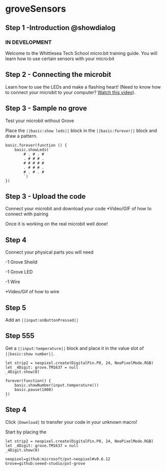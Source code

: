 # groveSensors

## Step 1 -Introduction @showdialog
<!---  @unplugged Deprecated use @showdialog --->
### **IN DEVELOPMENT**
Welcome to the Whittlesea Tech School micro:bit training guide.
You will learn how to use certain sensors with your micro:bit

## Step 2 - Connecting the microbit
Learn how to use the LEDs and make a flashing heart! 
(Need to know how to connect your microbit to your computer? [Watch this video](https://www.youtube.com/watch?v=NpEaa2P7qZI)).

## Step 3 - Sample no grove
Test your microbit without Grove

Place the ``||basic:show leds||`` block in the ``||basic:forever||`` block and draw a pattern.

```blocks
basic.forever(function () {
    basic.showLeds(`
        # . # . #
        . # # # .
        # # # # #
        . # # # .
        # . # . #
        `)
})
```

## Step 3 - Upload the code
Connect your microbit and download your code *Video/GIF of how to connect with pairing

Once it is working on the real microbit well done!

## Step 4 
Connect your physical parts you will need

-1 Grove Sheild

-1 Grove LED

-1 Wire

*Video/Gif of how to wire

## Step 5
Add an ``||input:onButtonPressed||`` 



## Step 555

Get a ``||input:temperature||`` block and place it in the value slot of ``||basic:show number||``.
```blocks
let strip2 = neopixel.create(DigitalPin.P0, 24, NeoPixelMode.RGB)
let _4Digit: grove.TM1637 = null
_4Digit.show(0)
```

```blocks
forever(function() {
    basic.showNumber(input.temperature())
    basic.pause(1000)
})
```

## Step 4

Click ``|Download|`` to transfer your code in your unknown macro!

Start by placing the 
```blocks
let strip2 = neopixel.create(DigitalPin.P0, 24, NeoPixelMode.RGB)
let _4Digit: grove.TM1637 = null
_4Digit.show(0)
```

```package
neopixel=github:microsoft/pxt-neopixel#v0.6.12
Grove=github:seeed-studio/pxt-grove
```